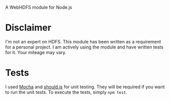A WebHDFS module for Node.js

# Disclaimer

I'm not an expert on HDFS. This module has been written as a requirement for a personal project. I am actively using the module and have written tests for it. Your mileage may vary.

# Tests

I used [Mocha](http://visionmedia.github.com/mocha/) and [should.js](https://github.com/visionmedia/should.js) for unit testing. They will be required if you want to run the unit tests. To execute the tests, simply `npm test`.